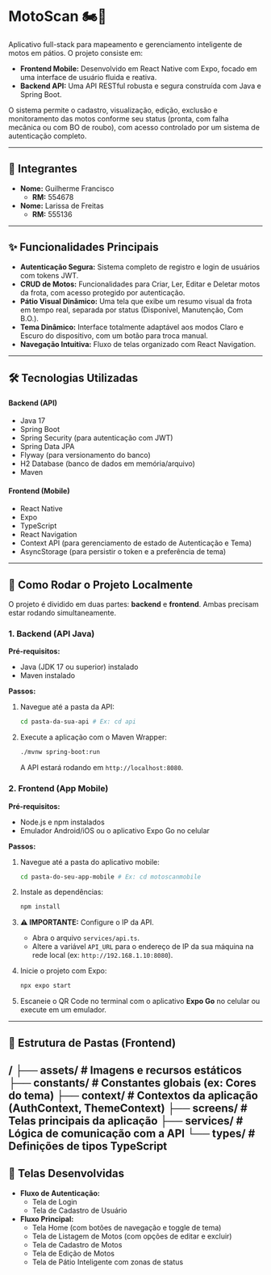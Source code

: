 # MotoScan 🏍️💨

Aplicativo full-stack para mapeamento e gerenciamento inteligente de motos em pátios. O projeto consiste em:

* **Frontend Mobile:** Desenvolvido em React Native com Expo, focado em uma interface de usuário fluida e reativa.
* **Backend API:** Uma API RESTful robusta e segura construída com Java e Spring Boot.

O sistema permite o cadastro, visualização, edição, exclusão e monitoramento das motos conforme seu status (pronta, com falha mecânica ou com BO de roubo), com acesso controlado por um sistema de autenticação completo.

---

## 👥 Integrantes

-   **Nome:** Guilherme Francisco
    -   **RM:** 554678
-   **Nome:** Larissa de Freitas
    -   **RM:** 555136

---

## ✨ Funcionalidades Principais

-   **Autenticação Segura:** Sistema completo de registro e login de usuários com tokens JWT.
-   **CRUD de Motos:** Funcionalidades para Criar, Ler, Editar e Deletar motos da frota, com acesso protegido por autenticação.
-   **Pátio Visual Dinâmico:** Uma tela que exibe um resumo visual da frota em tempo real, separada por status (Disponível, Manutenção, Com B.O.).
-   **Tema Dinâmico:** Interface totalmente adaptável aos modos Claro e Escuro do dispositivo, com um botão para troca manual.
-   **Navegação Intuitiva:** Fluxo de telas organizado com React Navigation.

---

## 🛠️ Tecnologias Utilizadas

#### **Backend (API)**
-   Java 17
-   Spring Boot
-   Spring Security (para autenticação com JWT)
-   Spring Data JPA
-   Flyway (para versionamento do banco)
-   H2 Database (banco de dados em memória/arquivo)
-   Maven

#### **Frontend (Mobile)**
-   React Native
-   Expo
-   TypeScript
-   React Navigation
-   Context API (para gerenciamento de estado de Autenticação e Tema)
-   AsyncStorage (para persistir o token e a preferência de tema)

---

## 📲 Como Rodar o Projeto Localmente

O projeto é dividido em duas partes: **backend** e **frontend**. Ambas precisam estar rodando simultaneamente.

### **1. Backend (API Java)**

**Pré-requisitos:**
-   Java (JDK 17 ou superior) instalado
-   Maven instalado

**Passos:**
1.  Navegue até a pasta da API:
    ```bash
    cd pasta-da-sua-api # Ex: cd api
    ```
2.  Execute a aplicação com o Maven Wrapper:
    ```bash
    ./mvnw spring-boot:run
    ```
    A API estará rodando em `http://localhost:8080`.

### **2. Frontend (App Mobile)**

**Pré-requisitos:**
-   Node.js e npm instalados
-   Emulador Android/iOS ou o aplicativo Expo Go no celular

**Passos:**
1.  Navegue até a pasta do aplicativo mobile:
    ```bash
    cd pasta-do-seu-app-mobile # Ex: cd motoscanmobile
    ```
2.  Instale as dependências:
    ```bash
    npm install
    ```
3.  **⚠️ IMPORTANTE:** Configure o IP da API.
    * Abra o arquivo `services/api.ts`.
    * Altere a variável `API_URL` para o endereço de IP da sua máquina na rede local (ex: `http://192.168.1.10:8080`).

4.  Inicie o projeto com Expo:
    ```bash
    npx expo start
    ```
5.  Escaneie o QR Code no terminal com o aplicativo **Expo Go** no celular ou execute em um emulador.

---

## 📁 Estrutura de Pastas (Frontend)
/
├── assets/         # Imagens e recursos estáticos
├── constants/      # Constantes globais (ex: Cores do tema)
├── context/        # Contextos da aplicação (AuthContext, ThemeContext)
├── screens/        # Telas principais da aplicação
├── services/       # Lógica de comunicação com a API
└── types/          # Definições de tipos TypeScript
---

## 📱 Telas Desenvolvidas
-   **Fluxo de Autenticação:**
    -   Tela de Login
    -   Tela de Cadastro de Usuário
-   **Fluxo Principal:**
    -   Tela Home (com botões de navegação e toggle de tema)
    -   Tela de Listagem de Motos (com opções de editar e excluir)
    -   Tela de Cadastro de Motos
    -   Tela de Edição de Motos
    -   Tela de Pátio Inteligente com zonas de status
